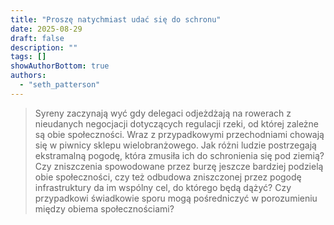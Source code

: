 ```yaml
---
title: "Proszę natychmiast udać się do schronu"
date: 2025-08-29
draft: false
description: ""
tags: []
showAuthorBottom: true
authors:
  - "seth_patterson"
---
```


> Syreny zaczynają wyć gdy delegaci odjeżdżają na rowerach z nieudanych negocjacji dotyczących regulacji rzeki, od której zależne są obie społeczności. Wraz z przypadkowymi przechodniami chowają się w piwnicy sklepu wielobranżowego. Jak różni ludzie postrzegają ekstramalną pogodę, która zmusiła ich do schronienia się pod ziemią? Czy zniszczenia spowodowane przez burzę jeszcze bardziej podzielą obie społeczności, czy też odbudowa zniszczonej przez pogodę infrastruktury da im wspólny cel, do którego będą dążyć? Czy przypadkowi świadkowie sporu mogą pośredniczyć w porozumieniu między obiema społecznościami?
